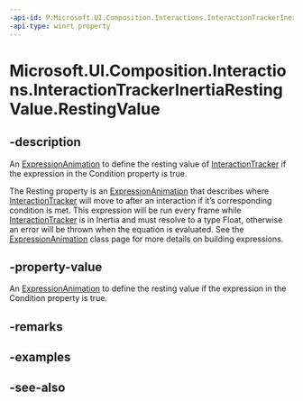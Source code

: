 ```yaml
---
-api-id: P:Microsoft.UI.Composition.Interactions.InteractionTrackerInertiaRestingValue.RestingValue
-api-type: winrt property
---
```


<!-- Property syntax
public Windows.UI.Composition.ExpressionAnimation RestingValue { get;  set; }
-->

# Microsoft.UI.Composition.Interactions.InteractionTrackerInertiaRestingValue.RestingValue

## -description
An [ExpressionAnimation](../microsoft.ui.composition/expressionanimation.md) to define the resting value of [InteractionTracker](interactiontracker.md) if the expression in the Condition property is true.

The Resting property is an [ExpressionAnimation](../microsoft.ui.composition/expressionanimation.md) that describes where [InteractionTracker](interactiontracker.md) will move to after an interaction if it’s corresponding condition is met. This expression will be run every frame while [InteractionTracker](interactiontracker.md) is in Inertia and must resolve to a type Float, otherwise an error will be thrown when the equation is evaluated. See the [ExpressionAnimation](../microsoft.ui.composition/expressionanimation.md) class page for more details on building expressions.

## -property-value
An [ExpressionAnimation](../microsoft.ui.composition/expressionanimation.md) to define the resting value if the expression in the Condition property is true.

## -remarks

## -examples

## -see-also
